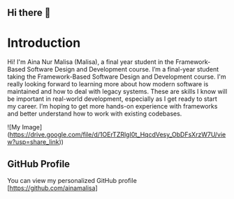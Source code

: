 ## Hi there 👋

# Introduction
Hi! I'm Aina Nur Malisa (Malisa), a final year student in the Framework-Based Software Design and Development course. 
I’m a final-year student taking the Framework-Based Software Design and Development course. I'm really looking forward to learning more about how modern software is maintained and how to deal with legacy systems. These are skills I know will be important in real-world development, especially as I get ready to start my career. I’m hoping to get more hands-on experience with frameworks and better understand how to work with existing codebases.

![My Image]
(https://drive.google.com/file/d/1OErTZRlgI0t_HqcdVesy_ObDFsXrzW7U/view?usp=share_link))

## GitHub Profile
You can view my personalized GitHub profile [https://github.com/ainamalisa]
